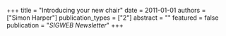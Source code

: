 +++
title = "Introducing your new chair"
date = 2011-01-01
authors = ["Simon Harper"]
publication_types = ["2"]
abstract = ""
featured = false
publication = "*SIGWEB Newsletter*"
+++

